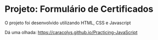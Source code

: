 # Projeto: Formulário de Certificados

O projeto foi desenvolvido utilizando HTML, CSS e Javascript

Dá uma olhada: https://caracolys.github.io/Practicing-JavaScript
